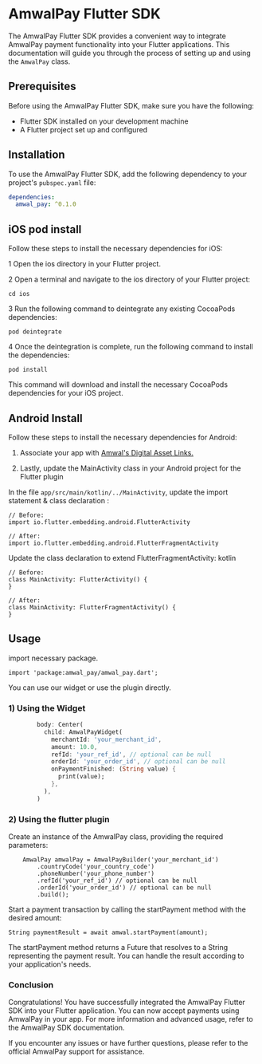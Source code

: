 # AmwalPay Flutter SDK

The AmwalPay Flutter SDK provides a convenient way to integrate AmwalPay payment functionality into your Flutter applications. This documentation will guide you through the process of setting up and using the `AmwalPay` class.

## Prerequisites

Before using the AmwalPay Flutter SDK, make sure you have the following:

- Flutter SDK installed on your development machine
- A Flutter project set up and configured

## Installation

To use the AmwalPay Flutter SDK, add the following dependency to your project's `pubspec.yaml` file:

```yaml
dependencies:
  amwal_pay: ^0.1.0
```

## iOS pod install

Follow these steps to install the necessary dependencies for iOS:

1 Open the ios directory in your Flutter project.

2 Open a terminal and navigate to the ios directory of your Flutter project:

```
cd ios
```
3 Run the following command to deintegrate any existing CocoaPods dependencies:

```
pod deintegrate
```

4 Once the deintegration is complete, run the following command to install the dependencies:
```
pod install
```

This command will download and install the necessary CocoaPods dependencies for your iOS project.

## Android Install

Follow these steps to install the necessary dependencies for Android:

1. Associate your app with [Amwal's Digital Asset Links.](https://docs.amwal.tech/docs/setup)

2. Lastly, update the MainActivity class in your Android project for the Flutter plugin

In the file `app/src/main/kotlin/../MainActivity`, update the import statement & class declaration :

```
// Before:
import io.flutter.embedding.android.FlutterActivity

// After:
import io.flutter.embedding.android.FlutterFragmentActivity
```

Update the class declaration to extend FlutterFragmentActivity:
kotlin

```
// Before:
class MainActivity: FlutterActivity() {
}

// After:
class MainActivity: FlutterFragmentActivity() {
}
```



## Usage

import necessary package.

```
import 'package:amwal_pay/amwal_pay.dart';
```
You can use our widget or use the plugin directly.

### 1) Using the Widget
```dart
        body: Center(
          child: AmwalPayWidget(
            merchantId: 'your_merchant_id',
            amount: 10.0,
            refId: 'your_ref_id', // optional can be null
            orderId: 'your_order_id', // optional can be null
            onPaymentFinished: (String value) {
              print(value);
            },
          ),
        )
```

### 2) Using the flutter plugin

Create an instance of the AmwalPay class, providing the required parameters:

```
    AmwalPay amwalPay = AmwalPayBuilder('your_merchant_id')
        .countryCode('your_country_code')
        .phoneNumber('your_phone_number')
        .refId('your_ref_id') // optional can be null
        .orderId('your_order_id') // optional can be null
        .build();
```

Start a payment transaction by calling the startPayment method with the desired amount:

```
String paymentResult = await amwal.startPayment(amount);
```

The startPayment method returns a Future that resolves to a String representing the payment result. You can handle the result according to your application's needs.

### Conclusion

Congratulations! You have successfully integrated the AmwalPay Flutter SDK into your Flutter application. You can now accept payments using AmwalPay in your app. For more information and advanced usage, refer to the AmwalPay SDK documentation.

If you encounter any issues or have further questions, please refer to the official AmwalPay support for assistance.